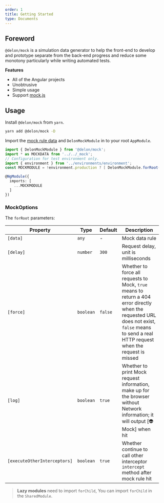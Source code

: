 ```yaml
---
order: 1
title: Getting Started
type: Documents
---
```


## Foreword

`@delon/mock` is a simulation data generator to help the front-end to develop and prototype separate from the back-end progress and reduce some monotony particularly while writing automated tests.

**Features**

- All of the Angular projects
- Unobtrusive
- Simple usage
- Support [mock.js](http://mockjs.com/)

## Usage

Install `@delon/mock` from `yarn`.

```bash
yarn add @delon/mock -D
```

Import the [mock rule data](/mock/rule) and `DelonMockModule` in to your root `AppModule`.

```ts
import { DelonMockModule } from '@delon/mock';
import * as MOCKDATA from '../../_mock';
// Configuration for test environment only.
import { environment } from '../environments/environment';
const MOCKMODULE = !environment.production ? [ DelonMockModule.forRoot({ data: MOCKDATA }) ] : [];

@NgModule({
  imports: [
    ...MOCKMODULE
  ]
})
```

### MockOptions

The `forRoot` parameters:

| Property | Type  | Default  | Description   |
| ----- | --- | --- | --- |
| `[data]` | `any` | - | Mock data rule |
| `[delay]` | `number` | `300` | Request delay, unit is milliseconds |
| `[force]` | `boolean` | `false` | Whether to force all requests to Mock, `true` means to return a 404 error directly when the requested URL does not exist, `false` means to send a real HTTP request when the request is missed |
| `[log]` | `boolean` | `true` | Whether to print Mock request information, make up for the browser without Network information; it will output [👽Mock] when hit |
| `[executeOtherInterceptors]` | `boolean` | `true` | Whether continue to call other interceptor `intercept` method after mock rule hit |

> **Lazy modules** need to import `forChild`, You can import `forChild` in the `SharedModule`.
